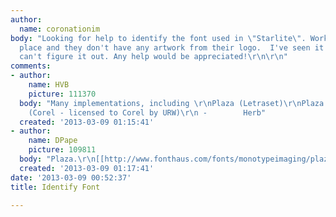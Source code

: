 ```yaml
---
author:
  name: coronationim
body: "Looking for help to identify the font used in \"Starlite\". Working with this
  place and they don't have any artwork from their logo.  I've seen it before but
  can't figure it out. Any help would be appreciated!\r\n\r\n"
comments:
- author:
    name: HVB
    picture: 111370
  body: "Many implementations, including \r\nPlaza (Letraset)\r\nPlaza D (URW)\r\nPlaywright
    (Corel - licensed to Corel by URW)\r\n -        Herb"
  created: '2013-03-09 01:15:41'
- author:
    name: DPape
    picture: 109811
  body: "Plaza.\r\n[[http://www.fonthaus.com/fonts/monotypeimaging/plaza/MI16785882]][img:sites/default/files/old-images/starl1_4415.jpg]"
  created: '2013-03-09 01:17:41'
date: '2013-03-09 00:52:37'
title: Identify Font

---
```

